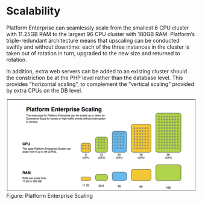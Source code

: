 # Scalability

Platform Enterprise can seamlessly scale from the smallest 6 CPU cluster with 11.25GB RAM to the largest 96 CPU cluster with 180GB RAM. Platform’s triple-redundant architecture means that upscaling can be conducted swiftly and without downtime: each of the three instances in the cluster is taken out of rotation in turn, upgraded to the new size and returned to rotation.
 
In addition, extra web servers can be added to an existing cluster should the constriction be at the PHP level rather than the database level. This provides “horizontal scaling”, to complement the “vertical scaling” provided by extra CPUs on the DB level. 

![Platform Enterprise Overview](/images/scaling.png)
Figure: Platform Enterprise Scaling